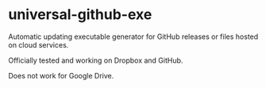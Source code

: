 # universal-github-exe
 Automatic updating executable generator for GitHub releases or files hosted on cloud services.
 
  Officially tested and working on Dropbox and GitHub.
 
 
 Does not work for Google Drive.
